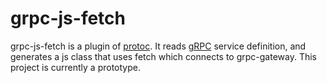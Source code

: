# grpc-js-fetch

grpc-js-fetch is a plugin of [protoc](http://github.com/google/protobuf).
It reads [gRPC](http://github.com/grpc/grpc-common) service definition,
and generates a js class that uses fetch which connects to grpc-gateway. This
project is currently a prototype.
